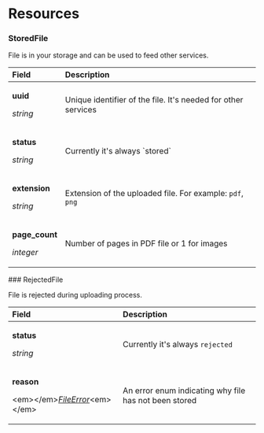 # Resources

### StoredFile

File is in your storage and can be used to feed other services.

<table>
  <thead>
    <tr>
      <th style="text-align:left">Field</th>
      <th style="text-align:left">Description</th>
    </tr>
  </thead>
  <tbody>
    <tr>
      <td style="text-align:left">
        <p><b>uuid</b>
        </p>
        <p><em>string</em>
        </p>
      </td>
      <td style="text-align:left">Unique identifier of the file. It&apos;s needed for other services</td>
    </tr>
    <tr>
      <td style="text-align:left">
        <p><b>status</b>
        </p>
        <p><em>string</em>
        </p>
      </td>
      <td style="text-align:left">Currently it&apos;s always `stored`</td>
    </tr>
    <tr>
      <td style="text-align:left">
        <p><b>extension</b>
        </p>
        <p><em>string</em>
        </p>
      </td>
      <td style="text-align:left">Extension of the uploaded file. For example: <code>pdf</code>, <code>png</code>
      </td>
    </tr>
    <tr>
      <td style="text-align:left">
        <p><b>page_count</b>
        </p>
        <p><em>integer</em>
        </p>
      </td>
      <td style="text-align:left">Number of pages in PDF file or 1 for images</td>
    </tr>
  </tbody>
</table>### RejectedFile

File is rejected during uploading process.

<table>
  <thead>
    <tr>
      <th style="text-align:left">Field</th>
      <th style="text-align:left">Description</th>
    </tr>
  </thead>
  <tbody>
    <tr>
      <td style="text-align:left">
        <p><b>status</b>
        </p>
        <p><em>string</em>
        </p>
      </td>
      <td style="text-align:left">Currently it&apos;s always <code>rejected</code>
      </td>
    </tr>
    <tr>
      <td style="text-align:left">
        <p><b>reason</b>
        </p>
        <p>&lt;em&gt;&lt;/em&gt;<a href="../errors.md"><em>FileError</em></a>&lt;em&gt;&lt;/em&gt;</p>
      </td>
      <td style="text-align:left">An error enum indicating why file has not been stored</td>
    </tr>
  </tbody>
</table>

